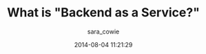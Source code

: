 ---
layout: post
title: What is "Backend as a Service?"
date: 2014-08-04 11:21:29
author: sara_cowie
categories: ['Backend as a Service']
---